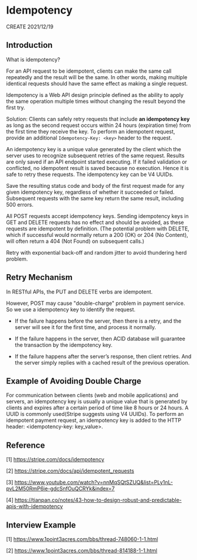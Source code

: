 # Idempotency

CREATE 2021/12/19

## Introduction

What is idempotency?

For an API request to be idempotent, clients can make the same call repeatedly and the result will be the same. In other words, making multiple identical requests should have the same effect as making a single request.

Idempotency is a Web API design principle defined as the ability to apply the same operation multiple times without changing the result beyond the first try.

Solution: Clients can safely retry requests that include **an idempotency key** as long as the second request occurs within 24 hours (expiration time) from the first time they receive the key. To perform an idempotent request, provide an additional ```Idempotency-Key: <key>``` header to the request.

An idempotency key is a unique value generated by the client which the server uses to recognize subsequent retries of the same request. Results are only saved if an API endpoint started executing. If it failed validation or conflicted, no idempotent result is saved because no execution. Hence it is safe to retry these requests. The idempotency key can be V4 UUIDs.

Save the resulting status code and body of the first request made for any given idempotency key, regardless of whether it succeeded or failed. Subsequent requests with the same key return the same result, including 500 errors.

All POST requests accept idempotency keys. Sending idempotency keys in GET and DELETE requests has no effect and should be avoided, as these requests are idempotent by definition. (The potential problem with DELETE, which if successful would normally return a 200 (OK) or 204 (No Content), will often return a 404 (Not Found) on subsequent calls.)

Retry with exponential back-off and random jitter to avoid thundering herd problem.

## Retry Mechanism

In RESTful APIs, the PUT and DELETE verbs are idempotent.

However, POST may cause "double-charge" problem in payment service. So we use a idempotency key to identify the request.

* If the failure happens before the server, then there is a retry, and the server will see it for the first time, and process it normally.

* If the failure happens in the server, then ACID database will guarantee the transaction by the idempotency key.

* If the failure happens after the server’s response, then client retries. And the server simply replies with a cached result of the previous operation.

## Example of Avoiding Double Charge

For communication between clients (web and mobile applications) and servers, an idempotency key is usually a unique value that is generated by clients and expires after a certain period of time like 8 hours or 24 hours. A UUID is commonly used(Stripe suggests using V4 UUIDs). To perform an idempotent payment request, an idempotency key is added to the HTTP header: <idempotency-key: key_value>.

## Reference

[1] <https://stripe.com/docs/idempotency>

[2] <https://stripe.com/docs/api/idempotent_requests>

[3] <https://www.youtube.com/watch?v=nnMqSQtSZUQ&list=PLy1nL-pvL2M50RmP6ie-gdcSnfOuQCRYk&index=7>

[4] <https://tianpan.co/notes/43-how-to-design-robust-and-predictable-apis-with-idempotency>

## Interview Example

[1] <https://www.1point3acres.com/bbs/thread-748060-1-1.html>

[2] <https://www.1point3acres.com/bbs/thread-814188-1-1.html>
